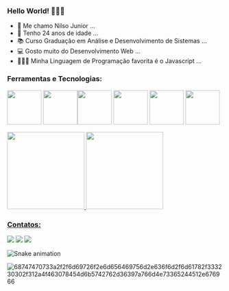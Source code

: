### Hello World! 🙋‍♂️👋
- 👦 Me chamo Nilso Junior ...
- 🎂 Tenho 24 anos de idade ...
- 📚 Curso Graduação em Análise e Desenvolvimento de Sistemas ...
- 💻 Gosto muito do Desenvolvimento Web ...
- 👨🏻‍💻 Minha Linguagem de Programação favorita é o Javascript ...

### Ferramentas e Tecnologias:
<img src="https://cdn.jsdelivr.net/gh/devicons/devicon/icons/html5/html5-original-wordmark.svg" width="80" height="80" /> <img src="https://cdn.jsdelivr.net/gh/devicons/devicon/icons/css3/css3-original-wordmark.svg" width="80" height="80" /><img src="https://cdn.jsdelivr.net/gh/devicons/devicon/icons/bootstrap/bootstrap-plain-wordmark.svg" width="80" height="80" /> <img src="https://cdn.jsdelivr.net/gh/devicons/devicon/icons/javascript/javascript-original.svg" width="80" height="80" /> <img src="https://cdn.jsdelivr.net/gh/devicons/devicon/icons/nodejs/nodejs-original-wordmark.svg" width="80" height="80" /> <img src="https://cdn.jsdelivr.net/gh/devicons/devicon/icons/npm/npm-original-wordmark.svg" width="80" height="80" />

<div>
<a href="https://github.com/Nilso97">
<img height="180em" src="https://github-readme-stats.vercel.app/api/top-langs/?username=Nilso97&layout=compact&langs_count=7&theme=tokyonight"/> 
<img height="180em" src="https://github-readme-stats.vercel.app/api?username=Nilso97&show_icons=true&theme=tokyonight&include_all_commits=true&count_private=true"/>
</div>
  
### Contatos:
<div>
<a href="https://instagram.com/nilso_jr97" target="_blank"><img src="https://img.shields.io/badge/-Instagram-%23E4405F?style=for-the-badge&logo=instagram&logoColor=white" target="_blank"></a>
<a href = "mailto:nilsojunior90@gmail.comi"><img src="https://img.shields.io/badge/Gmail-D14836?style=for-the-badge&logo=gmail&logoColor=white" target="_blank"></a>
<a href="https://www.linkedin.com/in/nilso-junior-886313210" target="_blank"><img src="https://img.shields.io/badge/-LinkedIn-%230077B5?style=for-the-badge&logo=linkedin&logoColor=white" target="_blank"></a>   
</div>

<!-- Snake Grid -->
![Snake animation](https://github.com/Nilso97/Nilso97/blob/output/github-contribution-grid-snake.svg)

<!-- GIF -->
![68747470733a2f2f6d69726f2e6d656469756d2e636f6d2f6d61782f333230302f312a4f463078454d6b5742762d36397a766d4e73365244512e676966](https://user-images.githubusercontent.com/96146165/158188525-d20d6f75-8f0b-4cb5-bc3b-8f4be32e93d8.gif)
